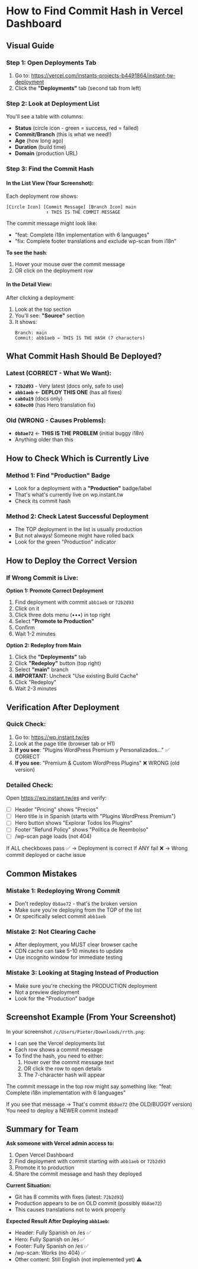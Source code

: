 # How to Find Commit Hash in Vercel Dashboard

## Visual Guide

### Step 1: Open Deployments Tab
1. Go to: https://vercel.com/instants-projects-b4491864/instant-tw-deployment
2. Click the **"Deployments"** tab (second tab from left)

### Step 2: Look at Deployment List
You'll see a table with columns:
- **Status** (circle icon - green = success, red = failed)
- **Commit/Branch** (this is what we need!)
- **Age** (how long ago)
- **Duration** (build time)
- **Domain** (production URL)

### Step 3: Find the Commit Hash

#### In the List View (Your Screenshot):
Each deployment row shows:
```
[Circle Icon] [Commit Message] [Branch Icon] main
               ↑ THIS IS THE COMMIT MESSAGE
```

The commit message might look like:
- "feat: Complete i18n implementation with 6 languages"
- "fix: Complete footer translations and exclude wp-scan from i18n"

**To see the hash**:
1. Hover your mouse over the commit message
2. OR click on the deployment row

#### In the Detail View:
After clicking a deployment:
1. Look at the top section
2. You'll see: **"Source"** section
3. It shows:
   ```
   Branch: main
   Commit: abb1aeb ← THIS IS THE HASH (7 characters)
   ```

## What Commit Hash Should Be Deployed?

### Latest (CORRECT - What We Want):
- **`72b2d93`** - Very latest (docs only, safe to use)
- **`abb1aeb`** ← **DEPLOY THIS ONE** (has all fixes)
- **`cab0a19`** (docs only)
- **`638ec00`** (has Hero translation fix)

### Old (WRONG - Causes Problems):
- **`0b8ae72`** ← **THIS IS THE PROBLEM** (initial buggy i18n)
- Anything older than this

## How to Check Which is Currently Live

### Method 1: Find "Production" Badge
- Look for a deployment with a **"Production"** badge/label
- That's what's currently live on wp.instant.tw
- Check its commit hash

### Method 2: Check Latest Successful Deployment
- The TOP deployment in the list is usually production
- But not always! Someone might have rolled back
- Look for the green "Production" indicator

## How to Deploy the Correct Version

### If Wrong Commit is Live:

**Option 1: Promote Correct Deployment**
1. Find deployment with commit `abb1aeb` or `72b2d93`
2. Click on it
3. Click three dots menu (•••) in top right
4. Select **"Promote to Production"**
5. Confirm
6. Wait 1-2 minutes

**Option 2: Redeploy from Main**
1. Click the **"Deployments"** tab
2. Click **"Redeploy"** button (top right)
3. Select **"main"** branch
4. **IMPORTANT**: Uncheck "Use existing Build Cache"
5. Click "Redeploy"
6. Wait 2-3 minutes

## Verification After Deployment

### Quick Check:
1. Go to: https://wp.instant.tw/es
2. Look at the page title (browser tab or H1)
3. **If you see**: "Plugins WordPress Premium y Personalizados..." ✅ CORRECT
4. **If you see**: "Premium & Custom WordPress Plugins" ❌ WRONG (old version)

### Detailed Check:
Open https://wp.instant.tw/es and verify:
- [ ] Header "Pricing" shows "Precios"
- [ ] Hero title is in Spanish (starts with "Plugins WordPress Premium")
- [ ] Hero button shows "Explorar Todos los Plugins"
- [ ] Footer "Refund Policy" shows "Política de Reembolso"
- [ ] /wp-scan page loads (not 404)

If ALL checkboxes pass ✅ → Deployment is correct
If ANY fail ❌ → Wrong commit deployed or cache issue

## Common Mistakes

### Mistake 1: Redeploying Wrong Commit
- Don't redeploy `0b8ae72` - that's the broken version
- Make sure you're deploying from the TOP of the list
- Or specifically select commit `abb1aeb`

### Mistake 2: Not Clearing Cache
- After deployment, you MUST clear browser cache
- CDN cache can take 5-10 minutes to update
- Use incognito window for immediate testing

### Mistake 3: Looking at Staging Instead of Production
- Make sure you're checking the PRODUCTION deployment
- Not a preview deployment
- Look for the "Production" badge

## Screenshot Example (From Your Screenshot)

In your screenshot `/c/Users/Pieter/Downloads/rrth.png`:
- I can see the Vercel deployments list
- Each row shows a commit message
- To find the hash, you need to either:
  1. Hover over the commit message text
  2. OR click the row to open details
  3. The 7-character hash will appear

The commit message in the top row might say something like:
"feat: Complete i18n implementation with 6 languages"

If you see that message → That's commit `0b8ae72` (the OLD/BUGGY version)
You need to deploy a NEWER commit instead!

## Summary for Team

**Ask someone with Vercel admin access to:**
1. Open Vercel Dashboard
2. Find deployment with commit starting with `abb1aeb` or `72b2d93`
3. Promote it to production
4. Share the commit message and hash they deployed

**Current Situation:**
- Git has 8 commits with fixes (latest: `72b2d93`)
- Production appears to be on OLD commit (possibly `0b8ae72`)
- This causes translations not to work properly

**Expected Result After Deploying `abb1aeb`:**
- Header: Fully Spanish on /es ✅
- Hero: Fully Spanish on /es ✅  
- Footer: Fully Spanish on /es ✅
- /wp-scan: Works (no 404) ✅
- Other content: Still English (not implemented yet) ⚠️
